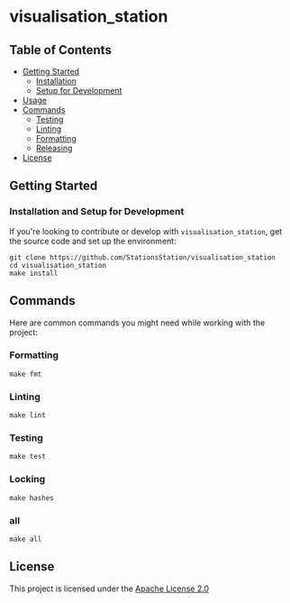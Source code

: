# visualisation_station



## Table of Contents

- [Getting Started](#getting-started)
  - [Installation](#installation)
  - [Setup for Development](#setup-for-development)
- [Usage](#usage)
- [Commands](#commands)
  - [Testing](#testing)
  - [Linting](#linting)
  - [Formatting](#formatting)
  - [Releasing](#releasing)
- [License](#license)

## Getting Started

### Installation and Setup for Development

If you're looking to contribute or develop with `visualisation_station`, get the source code and set up the environment:

```shell
git clone https://github.com/StationsStation/visualisation_station
cd visualisation_station
make install
```

## Commands

Here are common commands you might need while working with the project:

### Formatting

```shell
make fmt
```

### Linting

```shell
make lint
```

### Testing

```shell
make test
```

### Locking

```shell
make hashes
```

### all

```shell
make all
```

## License

This project is licensed under the [Apache License 2.0](https://www.apache.org/licenses/LICENSE-2.0)

